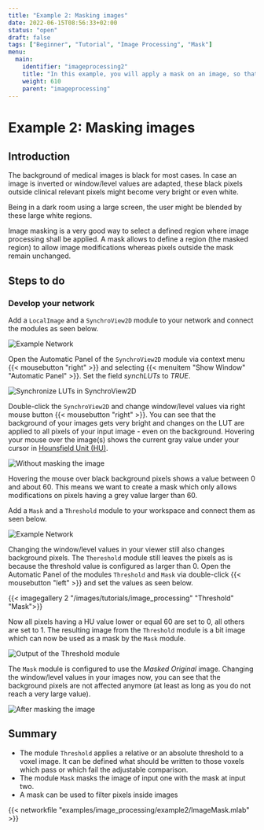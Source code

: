 ```yaml
---
title: "Example 2: Masking images"
date: 2022-06-15T08:56:33+02:00
status: "open"
draft: false
tags: ["Beginner", "Tutorial", "Image Processing", "Mask"]
menu: 
  main:
    identifier: "imageprocessing2"
    title: "In this example, you will apply a mask on an image, so that contrast changes are not applied on black background pixels"
    weight: 610
    parent: "imageprocessing"
---
```


# Example 2: Masking images
## Introduction
The background of medical images is black for most cases. In case an image is inverted or window/level values are adapted, these black pixels outside clinical relevant pixels might become very bright or even white.

Being in a dark room using a large screen, the user might be blended by these large white regions.

Image masking is a very good way to select a defined region where image processing shall be applied. A mask allows to define a region (the masked region) to allow image modifications whereas pixels outside the mask remain unchanged.

## Steps to do
### Develop your network
Add a `LocalImage` and a `SynchroView2D` module to your network and connect the modules as seen below.

![Example Network](/images/tutorials/image_processing/network_example2a.png "Example Network")

Open the Automatic Panel of the `SynchroView2D` module via context menu {{< mousebutton "right" >}} and selecting {{< menuitem "Show Window" "Automatic Panel" >}}. Set the field *synchLUTs* to *TRUE*.

![Synchronize LUTs in SynchroView2D](/images/tutorials/image_processing/synchLUTs.png "Synchronize LUTs in SynchroView2D")

Double-click the `SynchroView2D` and change window/level values via right mouse button {{< mousebutton "right" >}}. You can see that the background of your images gets very bright and changes on the LUT are applied to all pixels of your input image - even on the background. Hovering your mouse over the image(s) shows the current gray value under your cursor in [Hounsfield Unit (HU)](https://en.wikipedia.org/wiki/Hounsfield_scale).

![Without masking the image](/images/tutorials/image_processing/SynchroView2D_before.png "Without masking the image")

Hovering the mouse over black background pixels shows a value between 0 and about 60. This means we want to create a mask which only allows modifications on pixels having a grey value larger than 60.

Add a `Mask` and a `Threshold` module to your workspace and connect them as seen below.

![Example Network](/images/tutorials/image_processing/network_example2b.png "Example Network")

Changing the window/level values in your viewer still also changes background pixels. The `Thereshold` module still leaves the pixels as is because the threshold value is configured as larger than 0. Open the Automatic Panel of the modules `Threshold` and `Mask` via double-click {{< mousebutton "left" >}} and set the values as seen below.

{{< imagegallery 2 "/images/tutorials/image_processing" "Threshold" "Mask">}}

Now all pixels having a HU value lower or equal 60 are set to 0, all others are set to 1. The resulting image from the `Threshold` module is a bit image which can now be used as a mask by the `Mask` module.

![Output of the Threshold module](/images/tutorials/image_processing/OutputInspector_Threshold.png "Output of the Threshold module")

The `Mask` module is configured to use the *Masked Original* image. Changing the window/level values in your images now, you can see that the background pixels are not affected anymore (at least as long as you do not reach a very large value).

![After masking the image](/images/tutorials/image_processing/SynchroView2D_after.png "After masking the image")

## Summary
* The module `Threshold` applies a relative or an absolute threshold to a voxel image. It can be defined what should be written to those voxels which pass or which fail the adjustable comparison.
* The module `Mask` masks the image of input one with the mask at input two.
* A mask can be used to filter pixels inside images

{{< networkfile "examples/image_processing/example2/ImageMask.mlab" >}}
